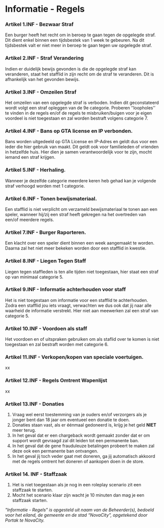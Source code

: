 <h1>Informatie - Regels</h1>

### Artikel 1.INF - Bezwaar Straf
<p>Een burger heeft het recht om in beroep te gaan tegen de opgelegde straf. Dit dient enkel binnen een tijdsbestek van 1 week te gebeuren. Na dit tijdsbestek valt er niet meer in beroep te gaan tegen uw opgelegde straf.</p>

### Artikel 2.INF - Straf Verandering
<p>Indien er duidelijk bewijs gevonden is die de opgelegde straf kan veranderen, staat het stafflid in zijn recht om de straf te veranderen. Dit is afhankelijk van het gevonden bewijs.</p>

### Artikel 3.INF - Omzeilen Straf
<p>Het omzeilen van een opgelegde straf is verboden. Indien dit geconstateerd wordt volgt een straf opleggen van de 9e categorie. Proberen ‘’loopholes’’ te vinden in de regels en/of de regels te misbruiken/buigen voor je eigen voordeel is niet toegestaan en zal worden bestraft volgens categorie 7.</p>

### Artikel 4.INF - Bans op GTA license en IP verbonden.
<p>Bans worden uitgedeeld op GTA License en IP-Adres en geldt dus voor een ieder die hier gebruik van maakt. Dit geldt ook voor familieleden of vrienden in hetzelfde huis. Hier dien je samen verantwoordelijk voor te zijn, mocht iemand een straf krijgen.</p>

### Artikel 5.INF - Herhaling.
<p>Wanneer je dezelfde categorie meerdere keren heb gehad kan je volgende straf verhoogd worden met 1 categorie.</p>

### Artikel 6.INF - Tonen bewijsmateriaal.
<p>Een stafflid is niet verplicht om verzameld bewijsmateriaal te tonen aan een speler, wanneer hij/zij een straf heeft gekregen na het overtreden van een/of meerdere regels.</p>

### Artikel 7.INF - Burger Raporteren.
<p>Een klacht over een speler dient binnen een week aangemaakt te worden. Daarna zal het niet meer bekeken worden door een stafflid in kwestie.</p>

### Artikel 8.INF - Liegen Tegen Staff
<p>Liegen tegen staffleden is ten alle tijden niet toegestaan, hier staat een straf op van minimaal categorie 5.</p>

### Artikel 9.INF - Informatie achterhouden voor staff
<p>Het is niet toegestaan om informatie voor een stafflid te achterhouden. Zodra een stafflid jou iets vraagt, verwachten we dus ook dat jij naar alle waarheid de informatie verstrekt. Hier niet aan meewerken zal een straf van categorie 5.</p>

### Artikel 10.INF - Voordoen als staff
<p>Het voordoen en of uitspraken gebruiken om als staflid over te komen is niet toegestaan en zal bestraft worden met categorie 6.</p>

### Artikel 11.INF - Verkopen/kopen van speciale voertuigen.
<p>xx</p>

### Artikel 12.INF - Regels Omtrent Wapenlijst
<p>xx</p>

### Artikel 13.INF - Donaties
<ol>
    <li>Vraag wel eerst toestemming van je ouders en/of verzorgers als je jonger bent dan 18 jaar om eventueel een donatie te doen.</li>
    <li>Donaties staan vast, als er éénmaal gedoneerd is, krijg je het geld <b>NIET</b> meer terug.</li>
    <li>In het geval dat er een chargeback wordt gemaakt zonder dat er om support wordt gevraagd zal dit leiden tot een permanente ban.</li>
    <li>In het geval dat de gene frauduleuze betalingen probeert te maken zal deze ook een permanente ban ontvangen.</li>
    <li>In het geval jij toch veder gaat met doneren, ga jij automatisch akkoord met de regels omtrent het doneren of aankopen doen in de store.</li>
</ol>

### Artikel 14. INF - Staffzaak
<ol>
    <li>Het is niet toegestaan als je nog in een roleplay scenario zit een staffzaak te starten.</li>
    <li>Mocht het scenario klaar zijn wacht je 10 minuten dan mag je een staffzaak starten.</li>
</ol>

<i>"Informatie - Regels" is opgesteld uit naam van de Beheerder(s), bedoeld voor het eiland, de gemeente en de stad “NovaCity”, opgetekend door Portak te NovaCity.</i>